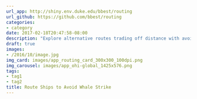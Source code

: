 ```yaml
---
url_app: http://shiny.env.duke.edu/bbest/routing
url_github: https://github.com/bbest/routing
categories:
- category
date: 2017-02-18T20:47:58-08:00
description: "Explore alternative routes trading off distance with avoidance of endangered whale hotspots."
draft: true
images:
- /2016/10/image.jpg
img_card: images/app_routing_card_300x300_100dpi.png
img_carousel: images/app_ohi-global_1425x576.png
tags:
- tag1
- tag2
title: Route Ships to Avoid Whale Strike
---
```

